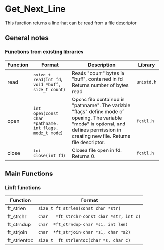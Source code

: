 # Get_Next_Line
This function returns a line that can be read from a file descriptor

## General notes

### Functions from existing libraries

Function | Format | Description | Library
--- | --- | --- | ---
read | `ssize_t	read(int fd, void *buff, size_t count)` | Reads "count" bytes in "buff", contained in fd. Returns number of bytes read | `unistd.h`
open | `int	open(const char *pathname, int flags, mode_t mode)` | Opens file contained in "pathname". The variable "flags" define mode of opening. The variable "mode" is optional, and defines permission in creating new file. Returns file descriptor. | `fcntl.h`
close | `int	close(int fd)` | Closes file open in fd. Returns 0. | `fcntl.h`

## Main Functions

### Libft functions

Function | Format
--- | ---
ft_strlen | `size_t	ft_strlen(const char *str)` 
ft_strchr | `char	*ft_strchr(const char *str, int c)` 
ft_strndup | `char	*ft_strndup(char *s1, int len)`
ft_strjoin | `char	*ft_strjoin(char *s1, char *s2)`
ft_strlentoc | `size_t	ft_strlentoc(char *s, char c)`
